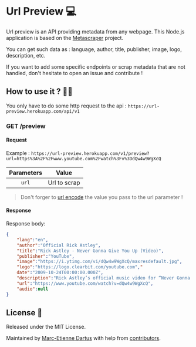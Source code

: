 
# Url Preview 💻

Url preview is an API providing metadata from any webpage. This Node.js application is based on the [Metascraper](https://github.com/microlinkhq/metascraper) project. 

You can get such data as : language, author, title, publisher, image, logo, description, etc.

If you want to add some specific endpoints or scrap metadata that are not handled, don't hesitate to open an issue and contribute !

## How to use it ? 👩‍💻

You only have to do some http request to the api : `https://url-preview.herokuapp.com/api/v1`

### GET /preview

#### Request

Example : `https://url-preview.herokuapp.com/v1/preview?url=https%3A%2F%2Fwww.youtube.com%2Fwatch%3Fv%3DdQw4w9WgXcQ`

|  Parameters  |       Value       |
| :----------: | :---------------: |
|     `url`    |    Url to scrap   |

> Don't forger to [url encode](https://www.urlencoder.org/) the value you pass to the url parameter !

#### Response

Response body:

```json
{
    "lang":"en",
    "author":"Official Rick Astley",
    "title":"Rick Astley - Never Gonna Give You Up (Video)",
    "publisher":"YouTube",
    "image":"https://i.ytimg.com/vi/dQw4w9WgXcQ/maxresdefault.jpg",
    "logo":"https://logo.clearbit.com/youtube.com","
    date":"2009-10-24T00:00:00.000Z",
    "description":"Rick Astley’s official music video for “Never Gonna Give You Up” Listen to Rick Astley: https://RickAstley.lnk.to/_listenYD Subscribe to the official Rick As...",
    "url":"https://www.youtube.com/watch?v=dQw4w9WgXcQ",
    "audio":null
}
```

## License 🧾

Released under the MIT License.

Maintained by [Marc-Etienne Dartus](https://www.linkedin.com/in/marcetiennedartus/) with help from [contributors](https://github.com/medartus/url-preview/graphs/contributors).